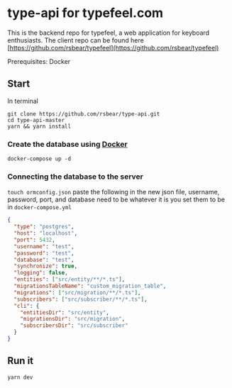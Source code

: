 # type-api for typefeel.com

This is the backend repo for typefeel, a web application for keyboard enthusiasts.
The client repo can be found here [https://github.com/rsbear/typefeel](https://github.com/rsbear/typefeel)

Prerequisites: Docker

## Start

In terminal
```
git clone https://github.com/rsbear/type-api.git
cd type-api-master
yarn && yarn install
```

### Create the database using [Docker](https://www.docker.com/)
``docker-compose up -d``

### Connecting the database to the server
``touch ormconfig.json``
paste the following in the new json file,
username, password, port, and database need to be whatever it is you set them to be in  ``docker-compose.yml``

```json
{
  "type": "postgres",
  "host": "localhost",
  "port": 5432,
  "username": "test",
  "password": "test",
  "database": "test",
  "synchronize": true,
  "logging": false,
  "entities": ["src/entity/**/*.ts"],
  "migrationsTableName": "custom_migration_table",
  "migrations": ["src/migration/**/*.ts"],
  "subscribers": ["src/subscriber/**/*.ts"],
  "cli": {
    "entitiesDir": "src/entity",
    "migrationsDir": "src/migration",
    "subscribersDir": "src/subscriber"
  }
}
```
### 

## Run it
```yarn dev```
